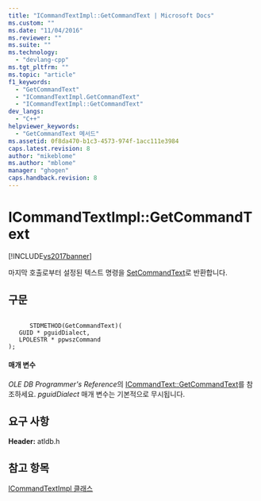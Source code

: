 ```yaml
---
title: "ICommandTextImpl::GetCommandText | Microsoft Docs"
ms.custom: ""
ms.date: "11/04/2016"
ms.reviewer: ""
ms.suite: ""
ms.technology: 
  - "devlang-cpp"
ms.tgt_pltfrm: ""
ms.topic: "article"
f1_keywords: 
  - "GetCommandText"
  - "ICommandTextImpl.GetCommandText"
  - "ICommandTextImpl::GetCommandText"
dev_langs: 
  - "C++"
helpviewer_keywords: 
  - "GetCommandText 메서드"
ms.assetid: 0f8da470-b1c3-4573-974f-1acc111e3984
caps.latest.revision: 8
author: "mikeblome"
ms.author: "mblome"
manager: "ghogen"
caps.handback.revision: 8
---
```

# ICommandTextImpl::GetCommandText
[!INCLUDE[vs2017banner](../../assembler/inline/includes/vs2017banner.md)]

마지막 호출로부터 설정된 텍스트 명령을 [SetCommandText](../../data/oledb/icommandtextimpl-setcommandtext.md)로 반환합니다.  
  
## 구문  
  
```  
  
      STDMETHOD(GetCommandText)(   
   GUID * pguidDialect,   
   LPOLESTR * ppwszCommand    
);  
```  
  
#### 매개 변수  
 *OLE DB Programmer's Reference*의 [ICommandText::GetCommandText](https://msdn.microsoft.com/en-us/library/ms709825.aspx)를 참조하세요.  *pguidDialect* 매개 변수는 기본적으로 무시됩니다.  
  
## 요구 사항  
 **Header:** atldb.h  
  
## 참고 항목  
 [ICommandTextImpl 클래스](../../data/oledb/icommandtextimpl-class.md)